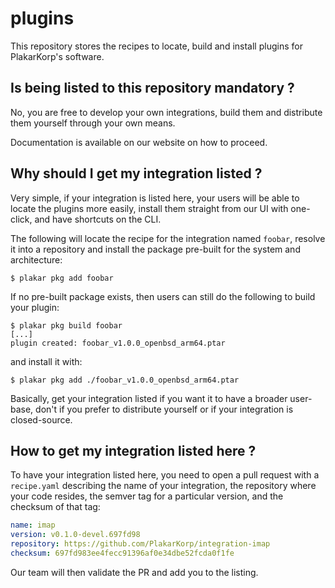 # plugins

This repository stores the recipes to locate, build and install plugins for PlakarKorp's software.


## Is being listed to this repository mandatory ?

No, you are free to develop your own integrations,
build them and distribute them yourself through your own means.

Documentation is available on our website on how to proceed.


## Why should I get my integration listed ?

Very simple, if your integration is listed here,
your users will be able to locate the plugins more easily,
install them straight from our UI with one-click,
and have shortcuts on the CLI.

The following will locate the recipe for the integration named `foobar`,
resolve it into a repository and install the package pre-built for the system and architecture:

```
$ plakar pkg add foobar
```

If no pre-built package exists,
then users can still do the following to build your plugin:

```
$ plakar pkg build foobar
[...]
plugin created: foobar_v1.0.0_openbsd_arm64.ptar
```

and install it with:
```
$ plakar pkg add ./foobar_v1.0.0_openbsd_arm64.ptar
```

Basically,
get your integration listed if you want it to have a broader user-base,
don't if you prefer to distribute yourself or if your integration is closed-source.



## How to get my integration listed here ?

To have your integration listed here,
you need to open a pull request with a `recipe.yaml` describing the name of your integration,
the repository where your code resides,
the semver tag for a particular version,
and the checksum of that tag:

```yaml
name: imap
version: v0.1.0-devel.697fd98
repository: https://github.com/PlakarKorp/integration-imap
checksum: 697fd983ee4fecc91396af0e34dbe52fcda0f1fe
```

Our team will then validate the PR and add you to the listing.